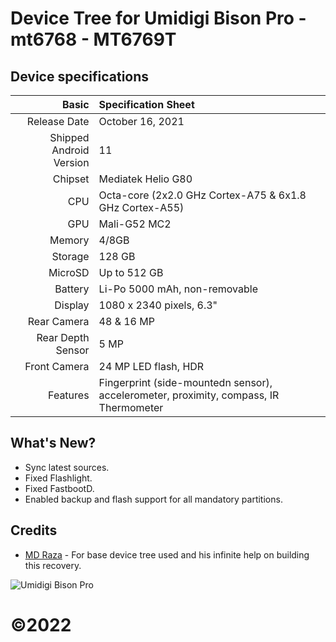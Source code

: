 Device Tree for Umidigi Bison Pro - mt6768 - MT6769T
============================================================

## Device specifications
Basic   | Specification Sheet
-------:|:-------------------------
Release Date | October 16, 2021
Shipped Android Version | 11
Chipset | Mediatek Helio G80
CPU     | Octa-core (2x2.0 GHz Cortex-A75 & 6x1.8 GHz Cortex-A55)
GPU     | Mali-G52 MC2
Memory  | 4/8GB
Storage | 128 GB
MicroSD | Up to 512 GB
Battery | Li-Po 5000 mAh, non-removable
Display | 1080 x 2340 pixels, 6.3"
Rear Camera  | 48 & 16 MP
Rear Depth Sensor  | 5 MP
Front Camera | 24 MP LED flash, HDR
Features| Fingerprint (side-mountedn sensor), accelerometer, proximity, compass, IR Thermometer


## What's New?

- Sync latest sources.
- Fixed Flashlight.
- Fixed FastbootD.
- Enabled backup and flash support for all mandatory partitions.


## Credits

- [MD Raza](https://github.com/RazaDroid) - For base device tree used and his infinite help on building this recovery.<br/>

![Umidigi Bison Pro]([https://beingjellybeans.files.wordpress.com/2020/10/img_5690-1.jpg?w=840](https://cdn-files.kimovil.com/default/0006/34/thumb_533552_default_big.jpeg) "Umidigi Bison Pro")

# ©2022
